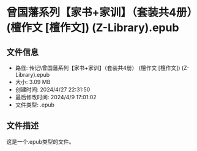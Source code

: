 ﻿# 曾国藩系列【家书+家训】（套装共4册） (檀作文 [檀作文]) (Z-Library).epub

## 文件信息
- 路径: 传记\曾国藩系列【家书+家训】（套装共4册） (檀作文 [檀作文]) (Z-Library).epub
- 大小: 3.09 MB
- 创建时间: 2024/4/27 22:31:50
- 最后修改时间: 2024/4/9 17:01:02
- 文件类型: .epub

## 文件描述
这是一个.epub类型的文件。


